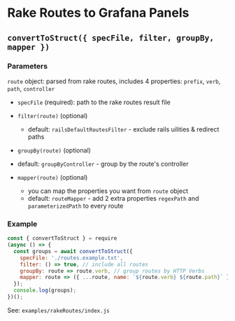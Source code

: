 # Rake Routes to Grafana Panels

## `convertToStruct({ specFile, filter, groupBy, mapper })`
### Parameters
`route` object: parsed from rake routes, includes 4 properties: `prefix`, `verb`, `path`, `controller`

- `specFile` (required): path to the rake routes result file

- `filter(route)` (optional)
  - default: `railsDefaultRoutesFilter` - exclude rails uilities & redirect paths

-  `groupBy(route)` (optional)
  - default: `groupByController` - group by the route's controller

- `mapper(route)` (optional)
  - you can map the properties you want from `route` object
  - default: `routeMapper` - add 2 extra properties `regexPath` and `parameterizedPath` to every route

### Example
```js
const { convertToStruct } = require
(async () => {
  const groups = await convertToStruct({
    specFile: './routes.example.txt',
    filter: () => true, // include all routes
    groupBy: route => route.verb, // group routes by HTTP Verbs
    mapper: route => ({ ...route, name: `${route.verb} ${route.path}` }), // add an extra property "name" for every route
  });
  console.log(groups);
})();
```
See: `examples/rakeRoutes/index.js`